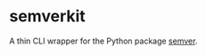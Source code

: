 # semverkit

A thin CLI wrapper for the Python package [semver](https://python-semver.readthedocs.io/).
